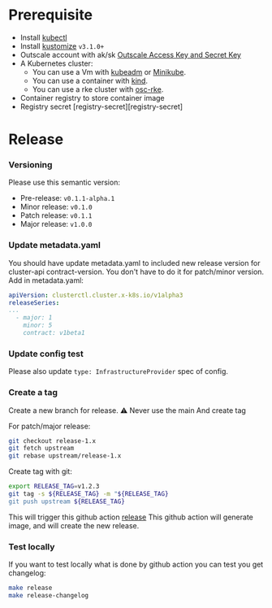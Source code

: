 
# Prerequisite 
- Install [kubectl][kubectl]
- Install [kustomize][kustomize]  `v3.1.0+`
- Outscale account with ak/sk [Outscale Access Key and Secret Key][Outscale Access Key and Secret Key]
- A Kubernetes cluster:
    - You can use a Vm with [kubeadm][kubeadm] or [Minikube][Minikube]. 
    - You can use a container with [kind][kind]. 
    - You can use a rke cluster with [osc-rke][osc-rke].
- Container registry to store container image
- Registry secret [registry-secret][registry-secret]


# Release
### Versioning
Please use this semantic version:
- Pre-release: `v0.1.1-alpha.1`
- Minor release: `v0.1.0`
- Patch release: `v0.1.1`
- Major release: `v1.0.0`

### Update metadata.yaml
You should have update metadata.yaml to included new release version for cluster-api contract-version. You don't have to do it for patch/minor version.
Add in metadata.yaml:
```yaml
apiVersion: clusterctl.cluster.x-k8s.io/v1alpha3
releaseSeries:
...
  - major: 1
    minor: 5
    contract: v1beta1
```
### Update config test
Please also update `type: InfrastructureProvider` spec of config.

### Create a tag
Create a new branch for release.
:warning: Never use the main
And create tag

For patch/major release:
```bash
git checkout release-1.x
git fetch upstream
git rebase upstream/release-1.x
```

Create tag with git:
```bash
export RELEASE_TAG=v1.2.3
git tag -s ${RELEASE_TAG} -m "${RELEASE_TAG}
git push upstream ${RELEASE_TAG}
```

This will trigger this github action [release][release]
This github action will generate image, and will create the new release.

### Test locally
If you want to test locally what is done by github action you can test you get changelog:
```bash
make release
make release-changelog
```




<!-- References -->
[kubectl]: https://kubernetes.io/docs/tasks/tools/install-kubectl/
[kustomize]: https://github.com/kubernetes-sigs/kustomize/releases
[kind]: https://github.com/kubernetes-sigs/kind#installation-and-usage
[kubeadm]: https://kubernetes.io/fr/docs/setup/production-environment/tools/kubeadm/install-kubeadm/
[Outscale Access Key and Secret Key]: https://wiki.outscale.net/display/EN/Creating+an+Access+Key
[osc-rke]: https://github.com/outscale-dev/osc-k8s-rke-cluster
[Minikube]: https://kubernetes.io/docs/tasks/tools/install-minikube/
[cluster-api]: https://cluster-api.sigs.k8s.io/developer/providers/implementers-guide/building_running_and_testing.html
[release]: https://github.com/outscale-dev/cluster-api-provider-outscale/blob/main/.github/workflows/release.yml 
